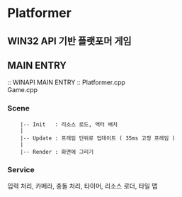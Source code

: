 # Platformer

## WIN32 API 기반 플랫포머 게임

## MAIN ENTRY
:: WINAPI MAIN ENTRY :: 
Platformer.cpp   
Game.cpp

### Scene    
        |-- Init   : 리소스 로드, 액터 배치   
        |   
        |-- Update : 프레임 단위로 업데이트 ( 35ms 고정 프레임 )   
        |   
        |-- Render : 화면에 그리기   

### Service    
입력 처리, 카메라, 충돌 처리, 타이머, 리소스 로더, 타일 맵   

